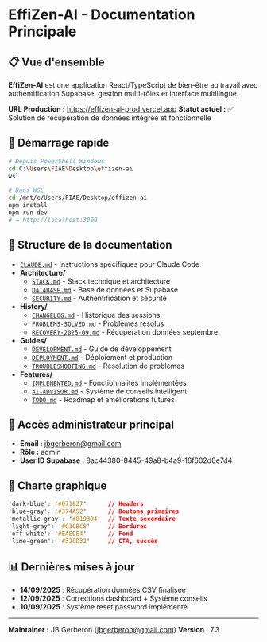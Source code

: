 # EffiZen-AI - Documentation Principale

## 📋 Vue d'ensemble

**EffiZen-AI** est une application React/TypeScript de bien-être au travail avec authentification Supabase, gestion multi-rôles et interface multilingue.

**URL Production :** https://effizen-ai-prod.vercel.app
**Statut actuel :** ✅ Solution de récupération de données intégrée et fonctionnelle

## 🚀 Démarrage rapide

```bash
# Depuis PowerShell Windows
cd C:\Users\FIAE\Desktop\effizen-ai
wsl

# Dans WSL
cd /mnt/c/Users/FIAE/Desktop/effizen-ai
npm install
npm run dev
# → http://localhost:3000
```

## 📁 Structure de la documentation

- [`CLAUDE.md`](../CLAUDE.md) - Instructions spécifiques pour Claude Code
- **Architecture/**
  - [`STACK.md`](architecture/STACK.md) - Stack technique et architecture
  - [`DATABASE.md`](architecture/DATABASE.md) - Base de données et Supabase
  - [`SECURITY.md`](architecture/SECURITY.md) - Authentification et sécurité
- **History/**
  - [`CHANGELOG.md`](history/CHANGELOG.md) - Historique des sessions
  - [`PROBLEMS-SOLVED.md`](history/PROBLEMS-SOLVED.md) - Problèmes résolus
  - [`RECOVERY-2025-09.md`](history/RECOVERY-2025-09.md) - Récupération données septembre
- **Guides/**
  - [`DEVELOPMENT.md`](guides/DEVELOPMENT.md) - Guide de développement
  - [`DEPLOYMENT.md`](guides/DEPLOYMENT.md) - Déploiement et production
  - [`TROUBLESHOOTING.md`](guides/TROUBLESHOOTING.md) - Résolution de problèmes
- **Features/**
  - [`IMPLEMENTED.md`](features/IMPLEMENTED.md) - Fonctionnalités implémentées
  - [`AI-ADVISOR.md`](features/AI-ADVISOR.md) - Système de conseils intelligent
  - [`TODO.md`](features/TODO.md) - Roadmap et améliorations futures

## 🔑 Accès administrateur principal

- **Email :** jbgerberon@gmail.com
- **Rôle :** admin
- **User ID Supabase :** 8ac44380-8445-49a8-b4a9-16f602d0e7d4

## 🎨 Charte graphique

```css
'dark-blue': '#071827'      // Headers
'blue-gray': '#374A52'      // Boutons primaires
'metallic-gray': '#819394'  // Texte secondaire
'light-gray': '#C3CBC8'     // Bordures
'off-white': '#EAEDE4'      // Fond
'lime-green': '#32CD32'     // CTA, succès
```

## 📊 Dernières mises à jour

- **14/09/2025** : Récupération données CSV finalisée
- **12/09/2025** : Corrections dashboard + Système conseils
- **10/09/2025** : Système reset password implémenté

---
**Maintainer :** JB Gerberon (jbgerberon@gmail.com)
**Version :** 7.3